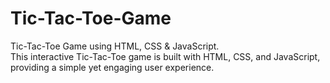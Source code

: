 # Tic-Tac-Toe-Game
Tic-Tac-Toe Game using HTML, CSS & JavaScript.
<br>
This interactive Tic-Tac-Toe game is built with HTML, CSS, and JavaScript, providing a simple yet engaging user experience.

